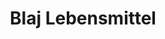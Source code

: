 ---
title: "Blaj Lebensmittel"
url: /neustadt-an-der-weinstrasse/blaj-lebensmittel/
shop: Lebensmittel
---